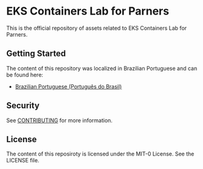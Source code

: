 # EKS Containers Lab for Parners

This is the official repository of assets related to EKS Containers Lab for Parners.

## Getting Started

The content of this repository was localized in Brazilian Portuguese and can be found here:

- [Brazilian Portuguese (Português do Brasil)](workshops/eks/docs/pt_BR/README.md)

## Security

See [CONTRIBUTING](CONTRIBUTING.md#security-issue-notifications) for more information.

## License

The content of this reposiroty is licensed under the MIT-0 License. See the LICENSE file.

